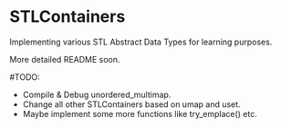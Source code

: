 # STLContainers
Implementing various STL Abstract Data Types for learning purposes.

More detailed README soon.

#TODO:
 * Compile & Debug unordered_multimap.
 * Change all other STLContainers based on umap and uset.
 * Maybe implement some more functions like try_emplace() etc.
